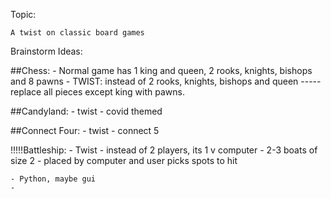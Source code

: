 Topic:

    A twist on classic board games

Brainstorm Ideas:

##Chess:
    - Normal game has 1 king and queen, 2 rooks, knights, bishops and 8 pawns
    - TWIST: instead of 2 rooks, knights, bishops and queen ----- replace all pieces except king with pawns. 

##Candyland: 
    - twist - covid themed 

##Connect Four:
    - twist - connect 5 

!!!!!Battleship:
    - Twist - instead of 2 players, its 1 v computer
    - 2-3 boats of size 2 - placed by computer and user picks spots to hit 

    - Python, maybe gui
    - 